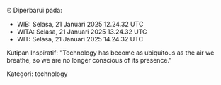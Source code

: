 ⏰ Diperbarui pada:
- WIB: Selasa, 21 Januari 2025 12.24.32 UTC
- WITA: Selasa, 21 Januari 2025 13.24.32 UTC
- WIT: Selasa, 21 Januari 2025 14.24.32 UTC

Kutipan Inspiratif:
"Technology has become as ubiquitous as the air we breathe, so we are no longer conscious of its presence."


Kategori: technology

